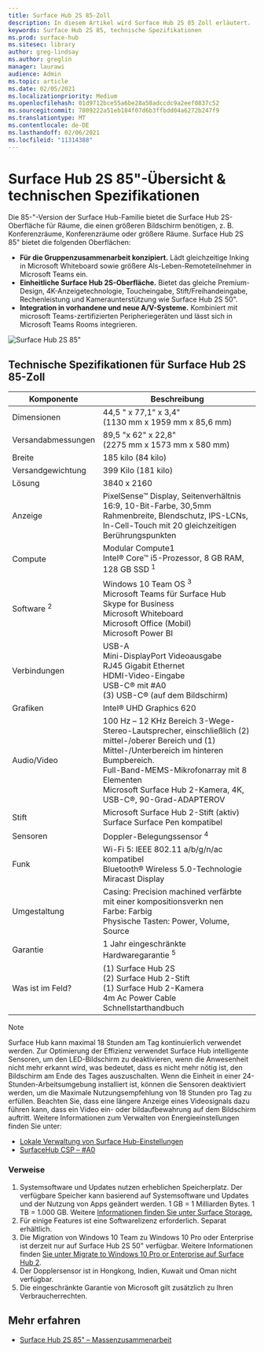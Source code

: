 ```yaml
---
title: Surface Hub 2S 85-Zoll
description: In diesem Artikel wird Surface Hub 2S 85 Zoll erläutert.
keywords: Surface Hub 2S 85, technische Spezifikationen
ms.prod: surface-hub
ms.sitesec: library
author: greg-lindsay
ms.author: greglin
manager: laurawi
audience: Admin
ms.topic: article
ms.date: 02/05/2021
ms.localizationpriority: Medium
ms.openlocfilehash: 01d9712bce55a6be28a58adccdc9a2eef0837c52
ms.sourcegitcommit: 7809222a51eb184f07d6b3ffbdd04a6272b247f9
ms.translationtype: MT
ms.contentlocale: de-DE
ms.lasthandoff: 02/06/2021
ms.locfileid: "11314388"
---
```

# Surface Hub 2S 85"-Übersicht & technischen Spezifikationen

Die 85-"-Version der Surface Hub-Familie bietet die Surface Hub 2S-Oberfläche für Räume, die einen größeren Bildschirm benötigen, z. B. Konferenzräume, Konferenzräume oder größere Räume. Surface Hub 2S 85" bietet die folgenden Oberflächen:

- **Für die Gruppenzusammenarbeit konzipiert.** Lädt gleichzeitige Inking in Microsoft Whiteboard sowie größere Als-Leben-Remoteteilnehmer in Microsoft Teams ein.
- **Einheitliche Surface Hub 2S-Oberfläche.** Bietet das gleiche Premium-Design, 4K-Anzeigetechnologie, Toucheingabe, Stift/Freihandeingabe, Rechenleistung und Kameraunterstützung wie Surface Hub 2S 50".
- **Integration in vorhandene und neue A/V-Systeme.** Kombiniert mit microsoft Teams-zertifizierten Peripheriegeräten und lässt sich in Microsoft Teams Rooms integrieren.

![Surface Hub 2S 85"](images/hub-2s-85.png)

## Technische Spezifikationen für Surface Hub 2S 85-Zoll

| Komponente    | Beschreibung                                                                                                                                                                                                                                         |
| ----------------- | --------------------------------------------------------------------------------------------------------------------------------------------------------------------------------------------------------------------------------------------------------- |
| Dimensionen        | 44,5 " x 77,1" x 3,4"<br>(1130 mm x 1959 mm x 85,6 mm)                                                                                                                                                                                                        |
| Versandabmessungen        | 89,5 "x 62" x 22,8"<br>(2275 mm x 1573 mm x 580 mm)                                                                                                                                                                                                        |
| Breite            | 185 kilo (84 kilo)                                                                                                                                                                                                                                            |
| Versandgewichtung            | 399 Kilo (181 kilo)                                                                                                                                                                                                                                            |
| Lösung        | 3840 x 2160                                                                                                                                                                                                                                               |
| Anzeige           | PixelSense™ Display, Seitenverhältnis 16:9, 10-Bit-Farbe, 30,5mm Rahmenbreite, Blendschutz, IPS-LCNs, In-Cell-Touch mit 20 gleichzeitigen Berührungspunkten                                                                                                           |
| Compute           | Modular Compute1<br>Intel® Core™ i5-Prozessor, 8 GB RAM, 128 GB SSD <sup> 1</sup>                                                                                                                                                      |
| Software <sup> 2</sup>         | Windows 10 Team OS <sup> 3</sup><br>Microsoft Teams für Surface Hub<br>Skype for Business<br>Microsoft Whiteboard<br>Microsoft Office (Mobil)<br>Microsoft Power BI                                                                                                   |
| Verbindungen       | USB-A<br>Mini-DisplayPort Videoausgabe<br>RJ45 Gigabit Ethernet<br>HDMI-Video-Eingabe<br>USB-C® mit #A0<br>(3) USB-C® (auf dem Bildschirm)                                                                                                           |
| Grafiken          | Intel® UHD Graphics 620                                                                                                                                                                                                                                   |
| Audio/Video       | 100 Hz – 12 KHz Bereich 3-Wege-Stereo-Lautsprecher, einschließlich (2) mittel-/oberer Bereich und (1) Mittel-/Unterbereich im hinteren Bumpbereich. <br>Full-Band-MEMS-Mikrofonarray mit 8 Elementen<br>Microsoft Surface Hub 2-Kamera, 4K, USB-C®, 90-Grad-ADAPTEROV |
| Stift               | Microsoft Surface Hub 2-Stift (aktiv)<br>Surface Surface Pen kompatibel                                                                                                                                                                                       |
| Sensoren           | Doppler-Belegungssensor <sup> 4</sup>                                                                                                                                                                                                                                 |
| Funk          | Wi-Fi 5: IEEE 802.11 a/b/g/n/ac kompatibel<br>Bluetooth® Wireless 5.0-Technologie<br>Miracast Display                                                                                                                                                      |
| Umgestaltung          | Casing: Precision machined verfärbte mit einer kompositionsverkn nen<br>Farbe: Farbig<br>Physische Tasten: Power, Volume, Source                                                                                                                            |
| Garantie         | 1 Jahr eingeschränkte Hardwaregarantie <sup> 5</sup>                                                                                                                                                                                                                          |
| Was ist im Feld? | (1) Surface Hub 2S<br>(2) Surface Hub 2-Stift<br>(1) Surface Hub 2-Kamera<br>4m Ac Power Cable<br>Schnellstarthandbuch                                                                                                                                         |

> [!NOTE]
> Surface Hub kann maximal 18 Stunden am Tag kontinuierlich verwendet werden. Zur Optimierung der Effizienz verwendet Surface Hub intelligente Sensoren, um den LED-Bildschirm zu deaktivieren, wenn die Anwesenheit nicht mehr erkannt wird, was bedeutet, dass es nicht mehr nötig ist, den Bildschirm am Ende des Tages auszuschalten. Wenn die Einheit in einer 24-Stunden-Arbeitsumgebung installiert ist, können die Sensoren deaktiviert werden, um die Maximale Nutzungsempfehlung von 18 Stunden pro Tag zu erfüllen. Beachten Sie, dass eine längere Anzeige eines Videosignals dazu führen kann, dass ein Video ein- oder bildaufbewahrung auf dem Bildschirm auftritt. Weitere Informationen zum Verwalten von Energieeinstellungen finden Sie unter:
>
> - [Lokale Verwaltung von Surface Hub-Einstellungen](local-management-surface-hub-settings.md)
> - [SurfaceHub CSP – #A0](https://docs.microsoft.com/windows/client-management/mdm/surfacehub-csp)
### Verweise

1. Systemsoftware und Updates nutzen erheblichen Speicherplatz. Der verfügbare Speicher kann basierend auf Systemsoftware und Updates und der Nutzung von Apps geändert werden. 1 GB = 1 Milliarden Bytes. 1 TB = 1.000 GB. Weitere [Informationen finden Sie unter Surface Storage.](https://www.surface.com/storage)
2. Für einige Features ist eine Softwarelizenz erforderlich. Separat erhältlich.
3. Die Migration von Windows 10 Team zu Windows 10 Pro oder Enterprise ist derzeit nur auf Surface Hub 2S 50" verfügbar. Weitere Informationen finden [Sie unter Migrate to Windows 10 Pro or Enterprise auf Surface Hub 2](https://docs.microsoft.com/surface-hub/surface-hub-2s-migrate-os).
4. Der Dopplersensor ist in Hongkong, Indien, Kuwait und Oman nicht verfügbar.
5. Die eingeschränkte Garantie von Microsoft gilt zusätzlich zu Ihren Verbraucherrechten. 

## Mehr erfahren

- [Surface Hub 2S 85" – Massenzusammenarbeit](https://techcommunity.microsoft.com/t5/surface-it-pro-blog/surface-hub-2s-85-quot-collaboration-at-a-massive-scale/ba-p/1669717)
